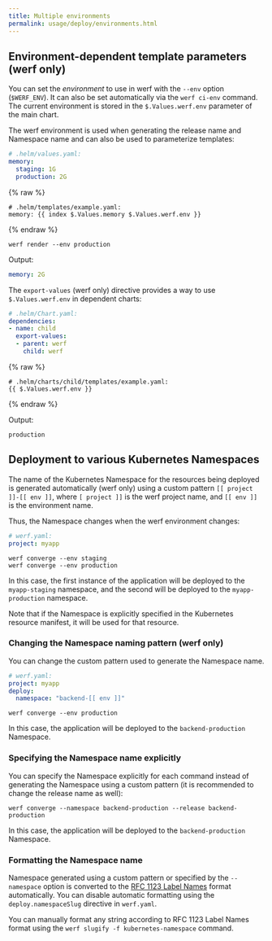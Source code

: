 ```yaml
---
title: Multiple environments
permalink: usage/deploy/environments.html
---
```


## Environment-dependent template parameters (werf only)

You can set the *environment* to use in werf with the `--env` option (`$WERF_ENV`). It can also be set automatically via the `werf ci-env` command. The current environment is stored in the `$.Values.werf.env` parameter of the main chart.

The werf environment is used when generating the release name and Namespace name and can also be used to parameterize templates:

```yaml
# .helm/values.yaml:
memory:
  staging: 1G
  production: 2G
```

{% raw %}

```
# .helm/templates/example.yaml:
memory: {{ index $.Values.memory $.Values.werf.env }}
```

{% endraw %}

```shell
werf render --env production
```

Output:

```yaml
memory: 2G
```

The `export-values` (werf only) directive provides a way to use `$.Values.werf.env` in dependent charts:

```yaml
# .helm/Chart.yaml:
dependencies:
- name: child
  export-values:
  - parent: werf
    child: werf
```

{% raw %}

```
# .helm/charts/child/templates/example.yaml:
{{ $.Values.werf.env }}
```

{% endraw %}

Output:

```
production
```

## Deployment to various Kubernetes Namespaces

The name of the Kubernetes Namespace for the resources being deployed is generated automatically (werf only) using a custom pattern `[[ project ]]-[[ env ]]`, where `[ project ]]` is the werf project name, and `[[ env ]]` is the environment name.

Thus, the Namespace changes when the werf environment changes:

```yaml
# werf.yaml:
project: myapp
```

```shell
werf converge --env staging
werf converge --env production
```

In this case, the first instance of the application will be deployed to the `myapp-staging` namespace, and the second will be deployed to the `myapp-production` namespace.

Note that if the Namespace is explicitly specified in the Kubernetes resource manifest, it will be used for that resource.

### Changing the Namespace naming pattern (werf only)

You can change the custom pattern used to generate the Namespace name.

```yaml
# werf.yaml:
project: myapp
deploy:
  namespace: "backend-[[ env ]]"
```

```shell
werf converge --env production
```

In this case, the application will be deployed to the `backend-production` Namespace.

### Specifying the Namespace name explicitly

You can specify the Namespace explicitly for each command instead of generating the Namespace using a custom pattern (it is recommended to change the release name as well):

```shell
werf converge --namespace backend-production --release backend-production
```

In this case, the application will be deployed to the `backend-production` Namespace.

### Formatting the Namespace name

Namespace generated using a custom pattern or specified by the `--namespace` option is converted to the [RFC 1123 Label Names](https://kubernetes.io/docs/concepts/overview/working-with-objects/names/#dns-label-names) format automatically. You can disable automatic formatting using the `deploy.namespaceSlug` directive in `werf.yaml`.

You can manually format any string according to RFC 1123 Label Names format using the `werf slugify -f kubernetes-namespace` command.
